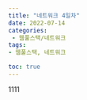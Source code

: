 ```yaml
---
title: "네트워크 4일차"
date: 2022-07-14
categories: 
 - 웹풀스택/네트워크
tags: 
- 웹풀스택, 네트워크

toc: true
---
```

1111
